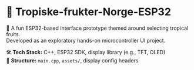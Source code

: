 # 🥭 Tropiske-frukter-Norge-ESP32

📌 A fun ESP32-based interface prototype themed around selecting tropical fruits.  
Developed as an exploratory hands-on microcontroller UI project.

🛠️ **Tech Stack:** C++, ESP32 SDK, display library (e.g., TFT, OLED)  
📁 **Structure:** `main.cpp`, `assets/`, display config headers
